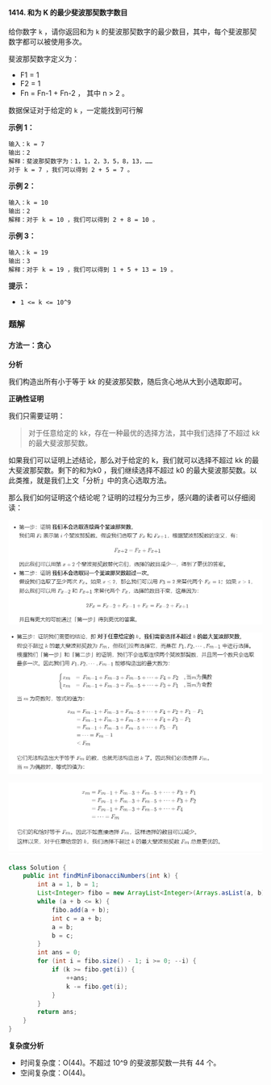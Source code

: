 #### 1414. 和为 K 的最少斐波那契数字数目

给你数字 `k` ，请你返回和为 `k` 的斐波那契数字的最少数目，其中，每个斐波那契数字都可以被使用多次。

斐波那契数字定义为：

- F1 = 1
- F2 = 1
- Fn = Fn-1 + Fn-2 ， 其中 n > 2 。

数据保证对于给定的 `k` ，一定能找到可行解

**示例 1：**

```shell
输入：k = 7
输出：2 
解释：斐波那契数字为：1，1，2，3，5，8，13，……
对于 k = 7 ，我们可以得到 2 + 5 = 7 。
```

**示例 2：**

```shell
输入：k = 10
输出：2 
解释：对于 k = 10 ，我们可以得到 2 + 8 = 10 。
```

**示例 3：**

```shell
输入：k = 19
输出：3 
解释：对于 k = 19 ，我们可以得到 1 + 5 + 13 = 19 。
```

**提示：**

- `1 <= k <= 10^9`

### 题解

#### 方法一：贪心

**分析**

我们构造出所有小于等于 k*k* 的斐波那契数，随后贪心地从大到小选取即可。

**正确性证明**

我们只需要证明：

> 对于任意给定的 k*k*，存在一种最优的选择方法，其中我们选择了不超过 k*k* 的最大斐波那契数。

如果我们可以证明上述结论，那么对于给定的 k，我们就可以选择不超过 kk 的最大斐波那契数。剩下的和为k0 ，我们继续选择不超过 k0 的最大斐波那契数。以此类推，就是我们上文「分析」中的贪心选取方法。

那么我们如何证明这个结论呢？证明的过程分为三步，感兴趣的读者可以仔细阅读：

![image-20210528215627773](./images/和为K的最少斐波那契数字数目/1.jpg)

![image-20210528215708920](./images/和为K的最少斐波那契数字数目/2.jpg)

![image-20210528215721661](./images/和为K的最少斐波那契数字数目/3.jpg)

```java
class Solution {
    public int findMinFibonacciNumbers(int k) {
        int a = 1, b = 1;
        List<Integer> fibo = new ArrayList<Integer>(Arrays.asList(a, b));
        while (a + b <= k) {
            fibo.add(a + b);
            int c = a + b;
            a = b;
            b = c;
        }
        int ans = 0;
        for (int i = fibo.size() - 1; i >= 0; --i) {
            if (k >= fibo.get(i)) {
                ++ans;
                k -= fibo.get(i);
            }
        }
        return ans;
    }
}
```

**复杂度分析**

- 时间复杂度：O(44)。不超过 10^9 的斐波那契数一共有 44 个。
- 空间复杂度：O(44)。
